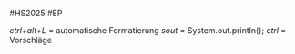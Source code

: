 #HS2025 #EP 

*ctrl+alt+L* = automatische Formatierung
*sout* = System.out.println();
*ctrl* = Vorschläge
